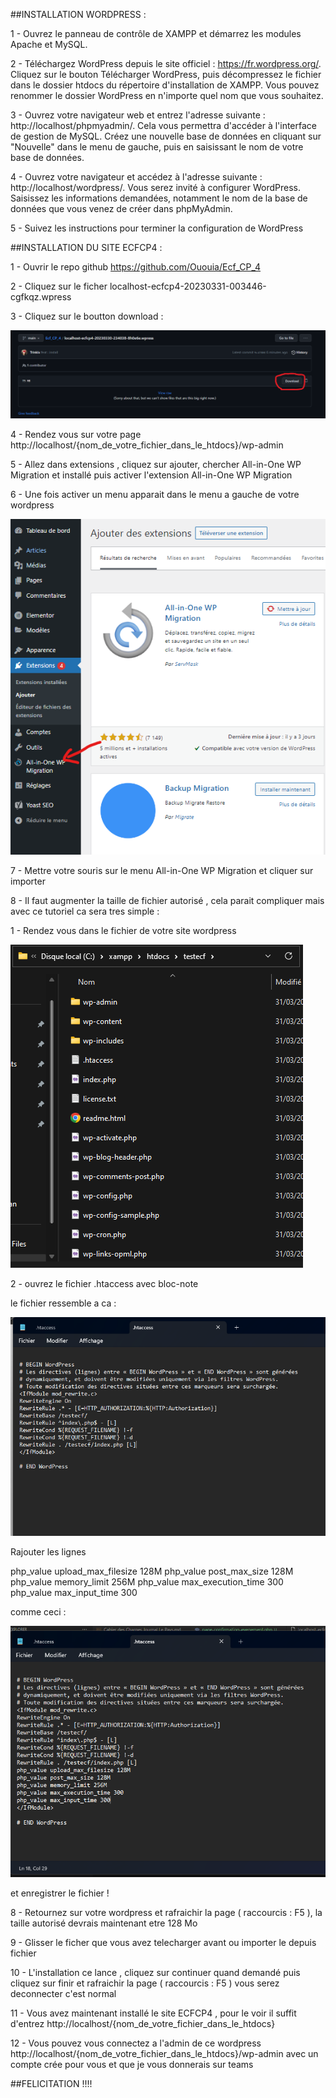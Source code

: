 ##INSTALLATION WORDPRESS :

1 - Ouvrez le panneau de contrôle de XAMPP et démarrez les modules Apache et MySQL.

2 - Téléchargez WordPress depuis le site officiel : https://fr.wordpress.org/. Cliquez sur le bouton Télécharger WordPress, puis décompressez le fichier dans le dossier htdocs du répertoire d'installation de XAMPP. Vous pouvez renommer le dossier WordPress en n'importe quel nom que vous souhaitez.

3 - Ouvrez votre navigateur web et entrez l'adresse suivante : http://localhost/phpmyadmin/. Cela vous permettra d'accéder à l'interface de gestion de MySQL. Créez une nouvelle base de données en cliquant sur "Nouvelle" dans le menu de gauche, puis en saisissant le nom de votre base de données.

4 - Ouvrez votre navigateur et accédez à l'adresse suivante : http://localhost/wordpress/. Vous serez invité à configurer WordPress. Saisissez les informations demandées, notamment le nom de la base de données que vous venez de créer dans phpMyAdmin.

5 - Suivez les instructions pour terminer la configuration de WordPress

##INSTALLATION DU SITE ECFCP4 :

1 - Ouvrir le repo github https://github.com/Ououia/Ecf_CP_4

2 - Cliquez sur le ficher localhost-ecfcp4-20230331-003446-cgfkqz.wpress

3 - Cliquez sur le boutton download :

![Alt text](/assets/download.png?raw=true "Title")

4 - Rendez vous sur votre page http://localhost/{nom_de_votre_fichier_dans_le_htdocs}/wp-admin

5 - Allez dans extensions , cliquez sur ajouter, chercher All-in-One WP Migration et installé puis activer l'extension All-in-One WP Migration

6 - Une fois activer un menu apparait dans le menu a gauche de votre wordpress

![Alt text](/assets/allinone.png?raw=true "Title")

7 - Mettre votre souris sur le menu All-in-One WP Migration et cliquer sur importer

8 - Il faut augmenter la taille de fichier autorisé , cela parait compliquer mais avec ce tutoriel ca sera tres simple :

1 - Rendez vous dans le fichier de votre site wordpress

![Alt text](/assets/augmentation.png?raw=true "Title")

2 - ouvrez le fichier .htaccess avec bloc-note

le fichier ressemble a ca :

![Alt text](/assets/htacess.png?raw=true "Title")

Rajouter les lignes

php_value upload_max_filesize 128M
php_value post_max_size 128M
php_value memory_limit 256M
php_value max_execution_time 300
php_value max_input_time 300

comme ceci :

![Alt text](/assets/htacessmodified.png?raw=true "Title")

et enregistrer le fichier !

8 - Retournez sur votre wordpress et rafraichir la page ( raccourcis : F5 ), la taille autorisé devrais maintenant etre 128 Mo

9 - Glisser le ficher que vous avez telecharger avant ou importer le depuis fichier

10 - L'installation ce lance , cliquez sur continuer quand demandé puis cliquez sur finir et rafraichir la page ( raccourcis : F5 ) vous serez deconnecter c'est normal

11 - Vous avez maintenant installé le site ECFCP4 , pour le voir il suffit d'entrez http://localhost/{nom_de_votre_fichier_dans_le_htdocs}

12 - Vous pouvez vous connectez a l'admin de ce wordpress http://localhost/{nom_de_votre_fichier_dans_le_htdocs}/wp-admin avec un compte crée pour vous et que je vous donnerais sur teams

##FELICITATION !!!!
